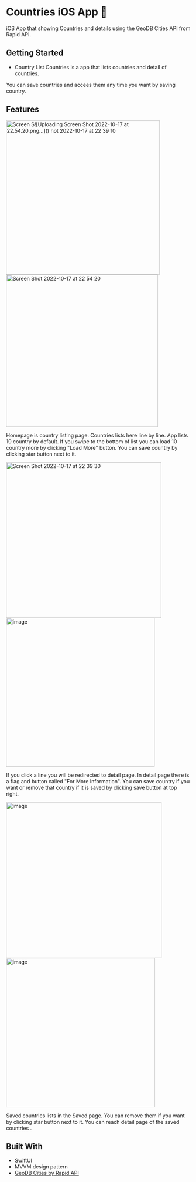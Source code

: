 #  Countries iOS App 

iOS App that showing Countries and details using the GeoDB Cities API from Rapid API.


## Getting Started

- Country List
Countries is a app that lists countries and detail of countries.

You can save countries and accees them any time you want by saving country. 

## Features

<img width="420" alt="Screen S![Uploading Screen Shot 2022-10-17 at 22.54.20.png…]()
hot 2022-10-17 at 22 39 10" src="https://user-images.githubusercontent.com/47931382/196278343-ee54cca8-b0e2-4eaf-9495-3abf51565d92.png"> <img width="415" alt="Screen Shot 2022-10-17 at 22 54 20" src="https://user-images.githubusercontent.com/47931382/196278800-6d660ed9-50eb-4b4d-89ba-fa42db07ee71.png">

Homepage is country listing page. Countries lists here line by line. App lists 10 country by default. If you swipe to the bottom of list you can load 10 country more by clicking "Load More" button. You can save country by clicking star button next to it.


<img width="424" alt="Screen Shot 2022-10-17 at 22 39 30" src="https://user-images.githubusercontent.com/47931382/196279169-63b34bdc-d5b7-49f4-9a47-aae9ecacb11c.png"> <img width="406" alt="image" src="https://user-images.githubusercontent.com/47931382/196279336-5f52e2b0-84a5-432d-b23f-bd9235ed7155.png">


If you click a line you will be redirected to detail page. In detail page there is a flag and button called "For More Information". You can save country if you want or remove that country if it is saved by clicking save button at top right.

<img width="425" alt="image" src="https://user-images.githubusercontent.com/47931382/196280246-b01618f7-bf73-4b29-aaf1-af8c959dbc9a.png"> <img width="407" alt="image" src="https://user-images.githubusercontent.com/47931382/196280379-258070cf-5189-4c45-8d51-72bb88136604.png">



Saved countries lists in the Saved page. You can remove them if you want by clicking star button next to it. 
You can reach detail page of the saved countries . 

## Built With
- SwiftUI
- MVVM design pattern
- <a href="https://rapidapi.com/wirefreethought/api/geodb-cities">GeoDB Cities by Rapid API</a>


